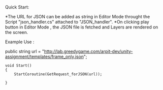 
Quick Start:

*The URL for JSON can be added as string in Editor Mode throught the Script "json_handler.cs" attached to "JSON_handler".
*On clicking play button in Editor Mode , the JSON file is fetched and Layers are rendered on the screen.

Example Use :


 public string url = "http://lab.greedygame.com/arpit-dev/unity-assignment/templates/frame_only.json";
 
    void Start()
    {
        StartCoroutine(GetRequest_forJSON(url));

    }
